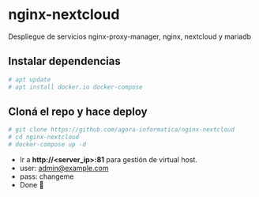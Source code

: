 # nginx-nextcloud

Despliegue de servicios nginx-proxy-manager, nginx, nextcloud y mariadb

## Instalar dependencias
```bash 
# apt update
# apt install docker.io docker-compose
``` 

## Cloná el repo y hace deploy
```bash 
# git clone https://github.com/agora-informatica/nginx-nextcloud
# cd nginx-nextcloud
# docker-compose up -d
``` 
- Ir a **http://<server_ip>:81** para gestión de virtual host.
- user: admin@example.com
- pass: changeme
- Done 🎉